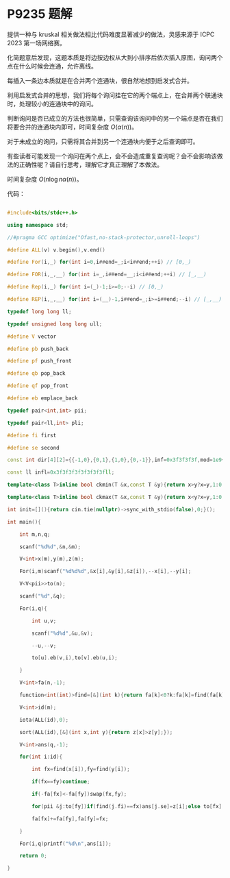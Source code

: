 # P9235 题解

提供一种与 kruskal 相关做法相比代码难度显著减少的做法，灵感来源于 ICPC 2023 第一场网络赛。

化简题意后发现，这题本质是将边按边权从大到小排序后依次插入原图，询问两个点在什么时候会连通，允许离线。

每插入一条边本质就是在合并两个连通块，很自然地想到启发式合并。

利用启发式合并的思想，我们将每个询问挂在它的两个端点上，在合并两个联通块时，处理较小的连通块中的询问。

判断询问是否已成立的方法也很简单，只需查询该询问中的另一个端点是否在我们将要合并的连通块内即可，时间复杂度 $O(\alpha(n))$。

对于未成立的询问，只需将其合并到另一个连通块内便于之后查询即可。

有些读者可能发现一个询问在两个点上，会不会造成重复查询呢？会不会影响该做法的正确性呢？请自行思考，理解它才真正理解了本做法。

时间复杂度 $O(n \log n\alpha(n))$。

代码：
```cpp
#include<bits/stdc++.h>
using namespace std;
//#pragma GCC optimize("Ofast,no-stack-protector,unroll-loops")
#define ALL(v) v.begin(),v.end()
#define For(i,_) for(int i=0,i##end=_;i<i##end;++i) // [0,_)
#define FOR(i,_,__) for(int i=_,i##end=__;i<i##end;++i) // [_,__)
#define Rep(i,_) for(int i=(_)-1;i>=0;--i) // [0,_)
#define REP(i,_,__) for(int i=(__)-1,i##end=_;i>=i##end;--i) // [_,__)
typedef long long ll;
typedef unsigned long long ull;
#define V vector
#define pb push_back
#define pf push_front
#define qb pop_back
#define qf pop_front
#define eb emplace_back
typedef pair<int,int> pii;
typedef pair<ll,int> pli;
#define fi first
#define se second
const int dir[4][2]={{-1,0},{0,1},{1,0},{0,-1}},inf=0x3f3f3f3f,mod=1e9+7;
const ll infl=0x3f3f3f3f3f3f3f3fll;
template<class T>inline bool ckmin(T &x,const T &y){return x>y?x=y,1:0;}
template<class T>inline bool ckmax(T &x,const T &y){return x<y?x=y,1:0;}
int init=[](){return cin.tie(nullptr)->sync_with_stdio(false),0;}();
int main(){
	int m,n,q;
	scanf("%d%d",&n,&m);
	V<int>x(m),y(m),z(m);
	For(i,m)scanf("%d%d%d",&x[i],&y[i],&z[i]),--x[i],--y[i];
	V<V<pii>>to(n);
	scanf("%d",&q);
	For(i,q){
		int u,v;
		scanf("%d%d",&u,&v);
		--u,--v;
		to[u].eb(v,i),to[v].eb(u,i);
	}
	V<int>fa(n,-1);
	function<int(int)>find=[&](int k){return fa[k]<0?k:fa[k]=find(fa[k]);};
	V<int>id(m);
	iota(ALL(id),0);
	sort(ALL(id),[&](int x,int y){return z[x]>z[y];});
	V<int>ans(q,-1);
	for(int i:id){
		int fx=find(x[i]),fy=find(y[i]);
		if(fx==fy)continue;
		if(-fa[fx]<-fa[fy])swap(fx,fy);
		for(pii &j:to[fy])if(find(j.fi)==fx)ans[j.se]=z[i];else to[fx].pb(j);
		fa[fx]+=fa[fy],fa[fy]=fx;
	}
	For(i,q)printf("%d\n",ans[i]);
	return 0;
} 
```
